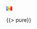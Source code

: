<!DOCTYPE html>
<html>
<head lang="en">
    <meta charset="UTF-8">
    <title></title>
    <link href="/Swashbucklers/book_assets/css/main.css" rel="stylesheet">
</head>
<body class="markdown-body">

![Image Alt](/book_assets/img/flags/ad.png)

{{> pure}}
</body>
</html>
